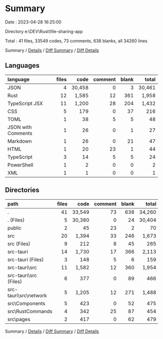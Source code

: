 # Summary

Date : 2023-04-28 16:25:00

Directory e:\\DEV\\Rust\\file-sharing-app

Total : 41 files,  33549 codes, 73 comments, 638 blanks, all 34260 lines

Summary / [Details](details.md) / [Diff Summary](diff.md) / [Diff Details](diff-details.md)

## Languages
| language | files | code | comment | blank | total |
| :--- | ---: | ---: | ---: | ---: | ---: |
| JSON | 4 | 30,458 | 0 | 3 | 30,461 |
| Rust | 12 | 1,585 | 12 | 361 | 1,958 |
| TypeScript JSX | 11 | 1,200 | 28 | 204 | 1,432 |
| CSS | 5 | 179 | 0 | 37 | 216 |
| TOML | 1 | 38 | 5 | 5 | 48 |
| JSON with Comments | 1 | 26 | 0 | 1 | 27 |
| Markdown | 1 | 26 | 0 | 21 | 47 |
| HTML | 1 | 20 | 23 | 1 | 44 |
| TypeScript | 3 | 14 | 5 | 5 | 24 |
| PowerShell | 1 | 2 | 0 | 0 | 2 |
| XML | 1 | 1 | 0 | 0 | 1 |

## Directories
| path | files | code | comment | blank | total |
| :--- | ---: | ---: | ---: | ---: | ---: |
| . | 41 | 33,549 | 73 | 638 | 34,260 |
| . (Files) | 5 | 30,380 | 0 | 24 | 30,404 |
| public | 2 | 45 | 23 | 2 | 70 |
| src | 20 | 1,394 | 33 | 246 | 1,673 |
| src (Files) | 9 | 212 | 8 | 45 | 265 |
| src-tauri | 14 | 1,730 | 17 | 366 | 2,113 |
| src-tauri (Files) | 3 | 148 | 5 | 6 | 159 |
| src-tauri\\src | 11 | 1,582 | 12 | 360 | 1,954 |
| src-tauri\\src (Files) | 6 | 377 | 0 | 89 | 466 |
| src-tauri\\src\\network | 5 | 1,205 | 12 | 271 | 1,488 |
| src\\Components | 5 | 423 | 0 | 52 | 475 |
| src\\RustCommands | 4 | 342 | 25 | 87 | 454 |
| src\\pages | 2 | 417 | 0 | 62 | 479 |

Summary / [Details](details.md) / [Diff Summary](diff.md) / [Diff Details](diff-details.md)